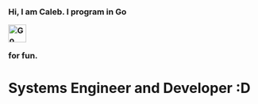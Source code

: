 <!DOCTYPE html>
<html>
<head>

</head>
<body>

<h3>  Hi, I am Caleb. I program in Go  
  
  <a href="https://go.dev/doc/" target="_blank" rel="noreferrer"><img src="https://raw.githubusercontent.com/danielcranney/readme-generator/main/public/icons/skills/go-colored.svg" width="36" height="36" alt="Go" class="fa-lg"></a>

for fun. <h3> 
<h1> Systems Engineer and Developer :D </h1>


</body>
</html>

